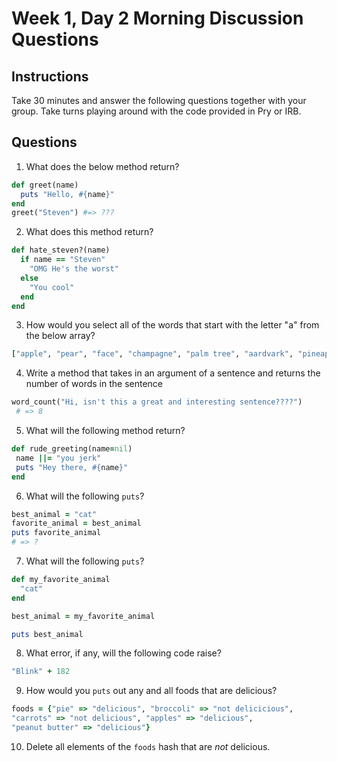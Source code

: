 # Week 1, Day 2 Morning Discussion Questions

## Instructions

Take 30 minutes and answer the following questions together with your group. Take turns playing around with the code provided in Pry or IRB. 

## Questions 

1. What does the below method return?

```ruby
def greet(name)
  puts "Hello, #{name}"
end
greet("Steven") #=> ???
```

2. What does this method return?

```ruby
def hate_steven?(name)
  if name == "Steven" 
    "OMG He's the worst"
  else
    "You cool"
  end
end 
```

3. How would you select all of the words that start with the letter "a" from the below array?

```ruby
["apple", "pear", "face", "champagne", "palm tree", "aardvark", "pineapple"]
```

4. Write a method that takes in an argument of a sentence and returns the 
number of words in the sentence

```ruby
word_count("Hi, isn't this a great and interesting sentence????")
 # => 8
```

5. What will the following method return?

```ruby
def rude_greeting(name=nil)
 name ||= "you jerk"
 puts "Hey there, #{name}"
end
```

6. What will the following `puts`?

```ruby
best_animal = "cat"
favorite_animal = best_animal
puts favorite_animal
# => ?
```

7. What will the following `puts`?

```ruby
def my_favorite_animal
  "cat"
end

best_animal = my_favorite_animal

puts best_animal
```

8. What error, if any, will the following code raise?

```ruby
"Blink" + 182
```

9. How would you `puts` out any and all foods that are delicious?

```ruby
foods = {"pie" => "delicious", "broccoli" => "not delicicious", 
"carrots" => "not delicious", "apples" => "delicious", 
"peanut butter" => "delicious"}
```

10. Delete all elements of the `foods` hash that are *not* delicious. 






